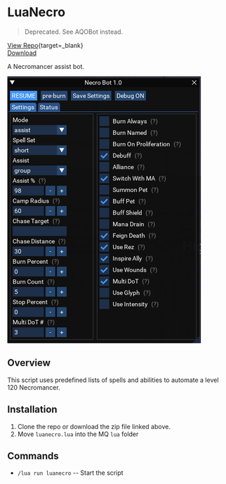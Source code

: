 # LuaNecro

> Deprecated. See AQOBot instead.

[View Repo](https://github.com/aquietone/luanecro){target=_blank}  
[Download](https://github.com/aquietone/luanecro/archive/refs/heads/main.zip)  

A Necromancer assist bot. 

![](../images/luanecro/luanecro.png)

## Overview

This script uses predefined lists of spells and abilities to automate a level 120 Necromancer.

## Installation

1. Clone the repo or download the zip file linked above.
2. Move `luanecro.lua` into the MQ `lua` folder

## Commands

* `/lua run luanecro` -- Start the script